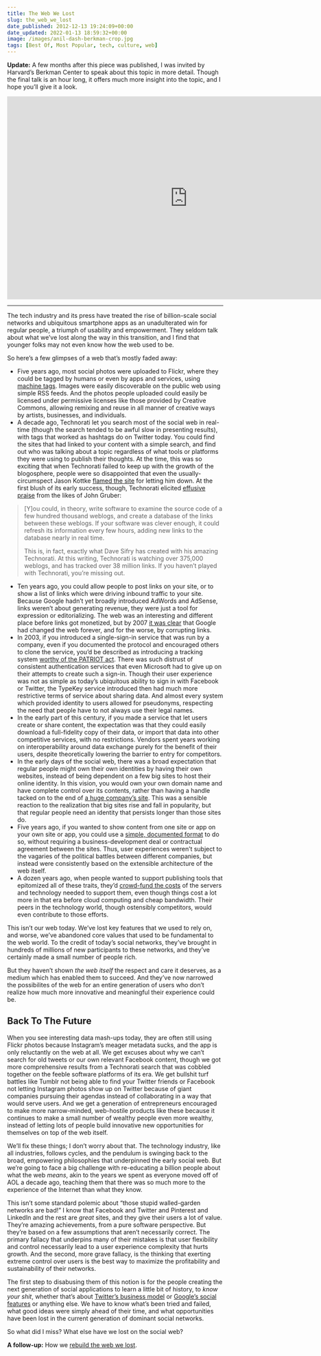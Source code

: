 ```yaml
---
title: The Web We Lost
slug: the_web_we_lost
date_published: 2012-12-13 19:24:09+00:00
date_updated: 2022-01-13 18:59:32+00:00
image: /images/anil-dash-berkman-crop.jpg
tags: [Best Of, Most Popular, tech, culture, web]
---
```

**Update:** A few months after this piece was published, I was invited by Harvard’s Berkman Center to speak about this topic in more detail. Though the final talk is an hour long, it offers much more insight into the topic, and I hope you’ll give it a look.

<iframe width="840" height="473" src="https://www.youtube.com/embed/9KKMnoTTHJk" frameborder="0" allow="accelerometer; autoplay; encrypted-media; gyroscope; picture-in-picture" allowfullscreen></iframe>

---

The tech industry and its press have treated the rise of billion-scale social networks and ubiquitous smartphone apps as an unadulterated win for regular people, a triumph of usability and empowerment. They seldom talk about what we’ve lost along the way in this transition, and I find that younger folks may not even know how the web used to be.

So here’s a few glimpses of a web that’s mostly faded away:

* Five years ago, most social photos were uploaded to Flickr, where they could be tagged by humans or even by apps and services, using [machine tags](http://www.flickr.com/groups/api/discuss/72157594497877875/). Images were easily discoverable on the public web using simple RSS feeds. And the photos people uploaded could easily be licensed under permissive licenses like those provided by Creative Commons, allowing remixing and reuse in all manner of creative ways by artists, businesses, and individuals.
* A decade ago, Technorati let you search most of the social web in real-time (though the search tended to be awful slow in presenting results), with tags that worked as hashtags do on Twitter today. You could find the sites that had linked to your content with a simple search, and find out who was talking about a topic regardless of what tools or platforms they were using to publish their thoughts. At the time, this was so exciting that when Technorati failed to keep up with the growth of the blogosphere, people were so disappointed that even the usually-circumspect Jason Kottke [flamed the site](http://kottke.org/05/08/so-long-technorati) for letting him down. At the first blush of its early success, though, Technorati elicited [effusive praise](http://daringfireball.net/2003/06/take_your_trackbacks_and_dangle) from the likes of John Gruber:

> [Y]ou could, in theory, write software to examine the source code of a few hundred thousand weblogs, and create a database of the links between these weblogs. If your software was clever enough, it could refresh its information every few hours, adding new links to the database nearly in real time.
> 
> This is, in fact, exactly what Dave Sifry has created with his amazing Technorati. At this writing, Technorati is watching over 375,000 weblogs, and has tracked over 38 million links. If you haven’t played with Technorati, you’re missing out.

* Ten years ago, you could allow people to post links on your site, or to show a list of links which were driving inbound traffic to your site. Because Google hadn’t yet broadly introduced AdWords and AdSense, links weren’t about generating revenue, they were just a tool for expression or editorializing. The web was an interesting and different place before links got monetized, but by 2007 [it was clear](/2007/12/google-and-theory-of-mind.html) that Google had changed the web forever, and for the worse, by corrupting links.
* In 2003, if you introduced a single-sign-in service that was run by a company, even if you documented the protocol and encouraged others to clone the service, you’d be described as introducing a tracking system [worthy of the PATRIOT act](http://web-beta.archive.org/web/20051119153505/http://weblog.burningbird.net/archives/2004/03/20/typekey-the-patriot-act-of-weblogging). There was such distrust of consistent authentication services that even Microsoft had to give up on their attempts to create such a sign-in. Though their user experience was not as simple as today’s ubiquitous ability to sign in with Facebook or Twitter, the TypeKey service introduced then had much more restrictive terms of service about sharing data. And almost every system which provided identity to users allowed for pseudonyms, respecting the need that people have to not always use their legal names.
* In the early part of this century, if you made a service that let users create or share content, the expectation was that they could easily download a full-fidelity copy of their data, or import that data into other competitive services, with no restrictions. Vendors spent years working on interoperability around data exchange purely for the benefit of their users, despite theoretically lowering the barrier to entry for competitors.
* In the early days of the social web, there was a broad expectation that regular people might own their own identities by having their own websites, instead of being dependent on a few big sites to host their online identity. In this vision, you would own your own domain name and have complete control over its contents, rather than having a handle tacked on to the end of [a huge company’s site](/2009/06/the-future-of-facebook-usernames.html). This was a sensible reaction to the realization that big sites rise and fall in popularity, but that regular people need an identity that persists longer than those sites do.
* Five years ago, if you wanted to show content from one site or app on your own site or app, you could use a [simple, documented format](http://readwrite.com/2008/05/09/oembed_open_format) to do so, without requiring a business-development deal or contractual agreement between the sites. Thus, user experiences weren’t subject to the vagaries of the political battles between different companies, but instead were consistently based on the extensible architecture of the web itself.
* A dozen years ago, when people wanted to support publishing tools that epitomized all of these traits, they’d [crowd-fund the costs](http://www.wired.com/techbiz/media/news/2001/01/40979) of the servers and technology needed to support them, even though things cost a lot more in that era before cloud computing and cheap bandwidth. Their peers in the technology world, though ostensibly competitors, would even contribute to those efforts.

This isn’t our web today. We’ve lost key features that we used to rely on, and worse, we’ve abandoned core values that used to be fundamental to the web world. To the credit of today’s social networks, they’ve brought in hundreds of millions of new participants to these networks, and they’ve certainly made a small number of people rich.

But they haven’t shown *the web itself* the respect and care it deserves, as a medium which has enabled them to succeed. And they’ve now narrowed the possibilites of the web for an entire generation of users who don’t realize how much more innovative and meaningful their experience could be.

## Back To The Future

When you see interesting data mash-ups today, they are often still using Flickr photos because Instagram’s meager metadata sucks, and the app is only reluctantly on the web at all. We get excuses about why we can’t search for old tweets or our own relevant Facebook content, though we got more comprehensive results from a Technorati search that was cobbled together on the feeble software platforms of its era. We get bullshit turf battles like Tumblr not being able to find your Twitter friends or Facebook not letting Instagram photos show up on Twitter because of giant companies pursuing their agendas instead of collaborating in a way that would serve users. And we get a generation of entrepreneurs encouraged to make more narrow-minded, web-hostile products like these because it continues to make a small number of wealthy people even more wealthy, instead of letting lots of people build innovative new opportunities for themselves on top of the web itself.

We’ll fix these things; I don’t worry about that. The technology industry, like all industries, follows cycles, and the pendulum is swinging back to the broad, empowering philosophies that underpinned the early social web. But we’re going to face a big challenge with re-educating a billion people about what the web *means*, akin to the years we spent as everyone moved off of AOL a decade ago, teaching them that there was so much more to the experience of the Internet than what they know.

This isn’t some standard polemic about “those stupid walled-garden networks are bad!” I know that Facebook and Twitter and Pinterest and LinkedIn and the rest are *great* sites, and they give their users a lot of value. They’re amazing achievements, from a pure software perspective. But they’re based on a few assumptions that aren’t necessarily correct. The primary fallacy that underpins many of their mistakes is that user flexibility and control necessarily lead to a user experience complexity that hurts growth. And the second, more grave fallacy, is the thinking that exerting extreme control over users is the best way to maximize the profitability and sustainability of their networks.

The first step to disabusing them of this notion is for the people creating the next generation of social applications to learn a little bit of history, to *know your shit*, whether that’s about [Twitter’s business model](/2010/04/ten-years-of-twitter-ads.html) or [Google’s social features](/2012/04/why-you-cant-trust-tech-press-to-teach-you-about-the-tech-industry.html) or anything else. We have to know what’s been tried and failed, what good ideas were simply ahead of their time, and what opportunities have been lost in the current generation of dominant social networks.

So what did I miss? What else have we lost on the social web?

**A follow-up:** How we [rebuild the web we lost](/2012/12/18/rebuilding_the_web_we_lost/).
